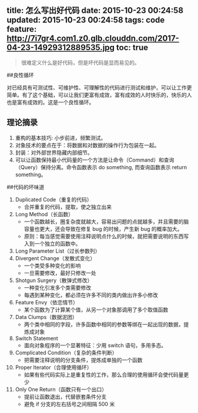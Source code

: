 title: 怎么写出好代码
date: 2015-10-23 00:24:58
updated: 2015-10-23 00:24:58
tags: code
feature: http://7i7gr4.com1.z0.glb.clouddn.com/2017-04-23-14929312889535.jpg
toc: true
---


> 很难定义什么是好代码，但是坏代码是显而易见的。

##良性循环

对已经具有可测试性、可维护性、可理解性的代码进行测试和维护，可以让工作更简单。有了这个基础，可以让我们更富有成效，富有成效的人时快乐的，快乐的人也是富有成效的。这是一个良性循环。 

## 理论摘录

1. 重构的基本技巧: 小步前进，频繁测试。
2. 对象技术的要点在于：将数据和对数据的操作行为包装在一起。
3. 封装：对外部世界隐藏内部细节。 
4. 可以让函数保持最小代码量的一个方法是让命令（Command）和查询（Query）保持分离。命令函数表示 do something, 而查询函数表示 return something。

##代码的坏味道

1. Duplicated Code（重复的代码）
	- 合并重复的代码，提取，使之独立出来
2. Long Method（长函数）
	- 一个函数越长，圈复杂度就越大，容易出问题的点就越多，并且需要的脑容量也更大，还会导致在修复 bug 的时候，产生新 bug 的概率加大。
	- 原则：每当感觉需要使用注释说明点什么的时候，就把需要说明的东西写入到一个独立的函数中。
3. Long Parameter List（过长参数列）
4. Divergent Change（发散式变化）
	- 一个类受多种变化的影响
	- 一旦需要修改，最好只修改一处
5. Shotgun Surgery（散弹式修改）
	- 一种变化引发多个类需要修改
	- 每遇到某种变化，都必须在许多不同的类内做出许多小修改
6. Feature Envy（依恋情节）
	- 某个函数为了计算某个值，从另一个对象那调用了多个取值函数
7. Data Clumps（数据泥团）
	- 两个类中相同的字段，许多函数中相同的参数等绑在一起出现的数据，提炼成对象
8. Switch Statement
	- 面向对象程序的一个显著特征：少用 switch 语句，多用多态。
9. Complicated Condition（复杂的条件判断）
	- 把需要注释说明的分支条件，提炼成单独的一个函数
10. Proper Iterator（合理使用循环）
	- 如果有些代码实际上是重复性的工作，那么合理的使用循环会使代码量更少
11. Only One Return（函数只有一个出口）
	- 提前让函数退出，代替嵌套条件分支
	- 避免 if 分支的左右括号之间相隔 500 米

